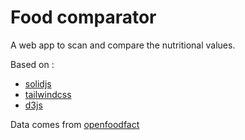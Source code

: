 # Food comparator

A web app to scan and compare the nutritional values.

Based on :
- [solidjs](https://solidjs.com)
- [tailwindcss](https://tailwindcss.com/)
- [d3js](https://d3js.org/)

Data comes from [openfoodfact](https://fr.openfoodfacts.org/data)

